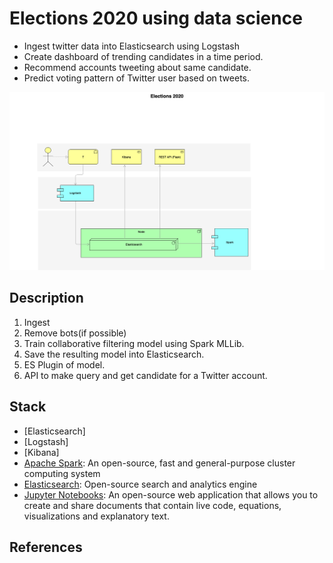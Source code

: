# Elections 2020 using data science


* Ingest twitter data into Elasticsearch using Logstash
* Create dashboard of trending candidates in a time period.
* Recommend accounts tweeting about same candidate.
* Predict voting pattern of Twitter user based on tweets.

![Architecture diagram](doc//img/diagram.png)

## Description
1. Ingest 
2. Remove bots(if possible)
3. Train collaborative filtering model using Spark MLLib.
4. Save the resulting model into Elasticsearch.
5. ES Plugin of model. 
6. API to make query and get candidate for a Twitter account. 

## Stack
* [Elasticsearch]
* [Logstash]
* [Kibana]
* [Apache Spark](https://spark.apache.org/): An open-source, fast and general-purpose cluster computing system
* [Elasticsearch](https://www.elastic.co/): Open-source search and analytics engine
* [Jupyter Notebooks](https://jupyter.org/): An open-source web application that allows you to create and share documents that contain live code, equations, visualizations and explanatory text.

## References

